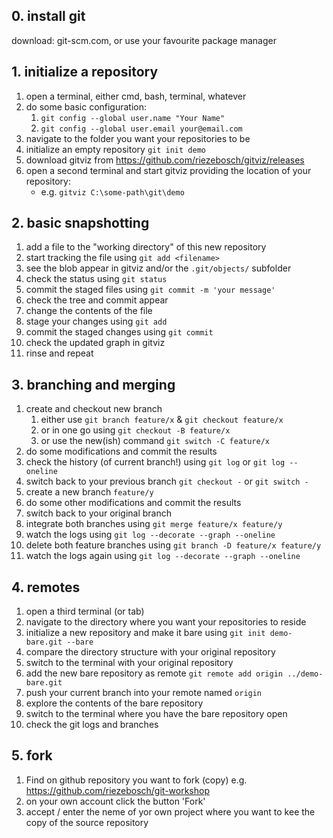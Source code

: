 ## 0. install git

download: git-scm.com, or use your favourite package manager

## 1. initialize a repository

1. open a terminal, either cmd, bash, terminal, whatever
2. do some basic configuration:
    1. `git config --global user.name "Your Name"`
    2. `git config --global user.email your@email.com`
3. navigate to the folder you want your repositories to be
4. initialize an empty repository `git init demo`
5. download gitviz from https://github.com/riezebosch/gitviz/releases
6. open a second terminal and start gitviz providing the location of your repository:
    * e.g. `gitviz C:\some-path\git\demo`

## 2. basic snapshotting

1. add a file to the "working directory" of this new repository
2. start tracking the file using `git add <filename>`
3. see the blob appear in gitviz and/or the `.git/objects/` subfolder
4. check the status using `git status`
5. commit the staged files using `git commit -m 'your message'`
6. check the tree and commit appear
7. change the contents of the file
8. stage your changes using `git add`
9. commit the staged changes using `git commit`
10. check the updated graph in gitviz
11. rinse and repeat

## 3. branching and merging

1. create and checkout new branch
    1. either use `git branch feature/x` & `git checkout feature/x`
    1. or in one go using `git checkout -B feature/x`
    1. or use the new(ish) command `git switch -C feature/x`
1. do some modifications and commit the results
1. check the history (of current branch!) using `git log` or `git log --oneline`
1. switch back to your previous branch `git checkout -` or `git switch -`
1. create a new branch `feature/y`
1. do some other modifications and commit the results
1. switch back to your original branch
1. integrate both branches using `git merge feature/x feature/y`
1. watch the logs using `git log --decorate --graph --oneline`
1. delete both feature branches using `git branch -D feature/x feature/y`
1. watch the logs again using `git log --decorate --graph --oneline`

## 4. remotes

1. open a third terminal (or tab)
1. navigate to the directory where you want your repositories to reside
1. initialize a new repository and make it bare using `git init demo-bare.git --bare`
1. compare the directory structure with your original repository
1. switch to the terminal with your original repository
1. add the new bare repository as remote `git remote add origin ../demo-bare.git`
1. push your current branch into your remote named `origin`
1. explore the contents of the bare repository
1. switch to the terminal where you have the bare repository open
1. check the git logs and branches

## 5. fork 

1. Find on github repository you want to fork (copy) e.g. https://github.com/riezebosch/git-workshop
1. on your own account click the button 'Fork'
1. accept / enter the neme of yor own project where you want to kee the copy of the source repository
